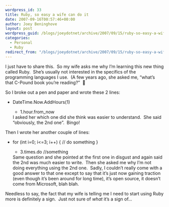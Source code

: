 ```yaml
---
wordpress_id: 33
title: Ruby, so easy a wife can do it
date: 2007-09-16T00:57:46+00:00
author: Joey Beninghove
layout: post
wordpress_guid: /blogs/joeydotnet/archive/2007/09/15/ruby-so-easy-a-wife-can-do-it.aspx
categories:
  - Personal
  - Ruby
redirect_from: "/blogs/joeydotnet/archive/2007/09/15/ruby-so-easy-a-wife-can-do-it.aspx/"
---
```

I just have to share this.&nbsp; So my wife asks me why I&#8217;m learning this new thing called Ruby.&nbsp; She&#8217;s usually not interested in the specifics of the programming languages I use.&nbsp; (A few years ago, she asked me, &#8220;what&#8217;s that C-Pound book you&#8217;re reading?&#8221;&nbsp; 🙂

So I broke out a pen and paper and wrote these 2 lines:

  * DateTime.Now.AddHours(1) 
      * 1.hour.from_now</ul> 
    I asked her which one did she think was easier to understand.&nbsp; She said &#8220;obviously, the 2nd one&#8221;.&nbsp; Bingo!
    
    Then I wrote her another couple of lines:
    
      * for (int i=0; i<=3; i++) {&nbsp;// do something&nbsp;} 
          * 3.times.do //something</ul> 
        Same question and she pointed at the first one in disgust and again said the 2nd was much easier to write.&nbsp; Then she asked me why I&#8217;m not doing everything using the 2nd one.&nbsp; Sadly, I couldn&#8217;t really come with a good answer to that one except to say that it&#8217;s just now gaining traction (even though it&#8217;s been around for long time), it&#8217;s open source, it doesn&#8217;t come from Microsoft, blah blah.
        
        Needless to say, the fact that my wife is telling me I need to start using Ruby more is definitely a sign.&nbsp; Just not sure of _what_ it&#8217;s a sign of&#8230;